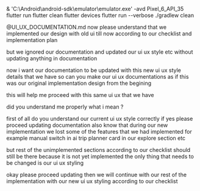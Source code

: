 & 'C:\Android\android-sdk\emulator\emulator.exe' -avd Pixel_6_API_35
flutter run
flutter clean
flutter devices
flutter run --verbose
./gradlew clean





@UI_UX_DOCUMENTATION.md now please understand that we implemented our design with old ui till now according to our checklist and implementation plan 

but we ignored our documentation and updated our ui ux style etc without updating anything in documentation 

now i want our documentation to be updated with this new ui ux style details that we have so can you make our ui ux documentations as if this was our original implementation design from the begining

this will help me proceed with this same ui ux that we have 

did you understand me properly what i mean ?




first of all do you understand our current ui ux style correctly if yes please proceed updating documentation also know that during our new implementation we lost some of the features that we had implemented for example manual switch in ai trip planner card in our explore section etc

but rest of the unimplemented sections according to our checklist should still be there because it is not yet implemented the only thing that needs to be changed is our ui ux styling

okay please proceed updating then we will continue with our rest of the implementation with our new ui ux styling according to our checklist

